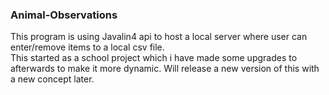 ### Animal-Observations


This program is using Javalin4 api to host a local server where user can enter/remove items to a local csv file. <br />
This started as a school project which i have made some upgrades to afterwards to make it more dynamic. Will release a new version of this with a new concept later.